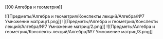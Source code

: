 [[00 Алгебра и геометрия]]

![[Предметы/Алгебра и геометрия/Конспекты лекций/Алгебра/№7 Умножение матриц/1.png]]
![[Предметы/Алгебра и геометрия/Конспекты лекций/Алгебра/№7 Умножение матриц/2.png]]
![[Предметы/Алгебра и геометрия/Конспекты лекций/Алгебра/№7 Умножение матриц/3.png]]